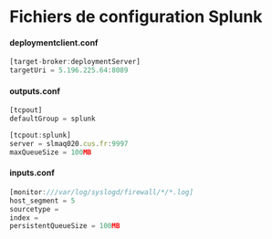 # Fichiers de configuration Splunk

#### deploymentclient.conf
```javascript
[target-broker:deploymentServer]
targetUri = 5.196.225.64:8089
```

#### outputs.conf
```javascript
[tcpout]
defaultGroup = splunk
```

```javascript
[tcpout:splunk]
server = slmaq020.cus.fr:9997
maxQueueSize = 100MB
```

#### inputs.conf
```javascript
[monitor:///var/log/syslogd/firewall/*/*.log]
host_segment = 5
sourcetype = 
index = 
persistentQueueSize = 100MB
```